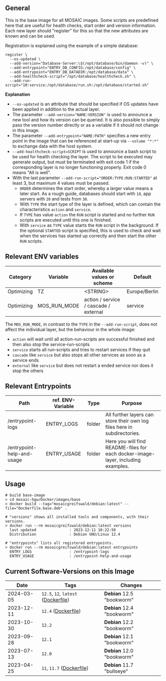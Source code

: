 ## General
This is the base image for all MOSAIC images.
Some scripts are predefined here that are useful for health checks, start order and version information.
Each new layer should "register" for this so that the new attributes are known and can be used.

Registration is explained using the example of a simple database:
```shell
register \
  --os-updated \
  --add-version="Database-Server:\$(/opt/database/bin/daemon -v)" \
  --add-entrypoint="ENTRY_DB_CONFIG:/opt/database/config" \
  --add-entrypoint="ENTRY_DB_DATADIR:/opt/database/data" \
  --add-healthcheck-script="/opt/database/healthcheck.sh" \
  --add-run-script="10:service:/opt/database/run.sh:/opt/database/started.sh"
```
**Explanation**<br>
- `--os-updated` is an attribute that should be specified if OS updates have been applied in addition to the actual layer.
- The parameter `--add-version="NAME:VERSION"` is used to announce a new tool and how its version can be queried. It is also possible to simply pass the version number directly or as a variable if it should not change in this image.
- The parameter `--add-entrypoint="NAME:PATH"` specifies a new entry point in the image that can be referenced at start-up via `--volume "*:*"` to exchange data with the host system.
- `--add-healthcheck-script=SCRIPT` is used to announce a bash script to be used for health checking the layer. The script to be executed may generate output, but must be terminated with exit code 1 if the corresponding layer is no longer functioning properly. Exit code 0 means "All is well".
- With the last parameter `--add-run-script="ORDER:TYPE:RUN:STARTED"` at least 3, but maximum 4 values must be passed.
  - `ORDER` determines the start order, whereby a larger value means a later start. As a rough guide, databases should start with `10`, app servers with `20` and tests from `30`.
  - With `TYPE` the start type of the layer is defined, which can contain the characteristics `action` and `service`.
  - If `TYPE` has value `action` the `RUN` script is started and no further `RUN` scripts are executed until this one is finished.
  - With `service` as `TYPE` value starts the `RUN` script in the background. If the optional `STARTED` script is specified, this is used to check and wait when the services has started up correctly and then start the other `RUN` scripts.


## Relevant ENV variables
| Category   | Variable     | Available values or scheme            | Default       |
|------------|--------------|---------------------------------------|---------------|
| Optimizing | TZ           | \<STRING\>                            | Europe/Berlin |
| Optimizing | MOS_RUN_MODE | action / service / cascade / external | service       |

The `MOS_RUN_MODE`, in contrast to the `TYPE` in the `--add-run-script`, does not affect the individual layer, but the behaviour in the whole image:
- `action` will wait until all action-run-scripts are successful finished and then also stop the service-run-scripts
- `service` starts all run-scripts and tries to restart services if they quit
- `cascade` like `service` but also stops all other services as soon as a service ends
- `external` like `service` but does not restart a ended service nor does it stop the others

## Relevant Entrypoints
| Path                       | ref. ENV-Variable | Type   | Purpose                                                                          |
|----------------------------|-------------------|--------|----------------------------------------------------------------------------------|
| /entrypoint-logs           | ENTRY_LOGS        | folder | All further layers can store their own log files here in subdirectories.         |
| /entrypoint-help-and-usage | ENTRY_USAGE       | folder | Here you will find README-files for each docker-image-layer, including examples. |

## Usage
```shell
# build base-image
> cd mosaic-hgw/Docker/images/base
> docker build --tag="mosaicgreifswald/debian:latest" --file="Dockerfile.base.deb" .

# "versions" shows all installed tools and components, with their versions.
> docker run --rm mosaicgreifswald/debian:latest versions
  last updated               : 2023-12-11 10:22:50
  Distribution               : Debian GNU/Linux 12.4
  
# "entrypoints" lists all registered entrypoints.
> docker run --rm mosaicgreifswald/debian:latest entrypoints
  ENTRY_LOGS                 : /entrypoint-logs
  ENTRY_USAGE                : /entrypoint-help-and-usage
```

## Current Software-Versions on this Image
| Date       | Tags                                                                                                                                           | Changes                    |
|------------|------------------------------------------------------------------------------------------------------------------------------------------------|----------------------------|
| 2024-03-05 | `12.5`, `12`, `latest` ([Dockerfile](https://github.com/mosaic-hgw/Docker/blob/main/image/base/Dockerfile.base.deb))                           | **Debian** 12.5 "bookworm" |
| 2023-12-11 | `12.4` ([Dockerfile](https://github.com/mosaic-hgw/Docker/blob/5981092ec91894fdcdc6961a79b3b45b2e141b1c/image/base/Dockerfile.base.deb))       | **Debian** 12.4 "bookworm" |
| 2023-10-30 | `12.2`                                                                                                                                         | **Debian** 12.2 "bookworm" |
| 2023-09-28 | `12.1`                                                                                                                                         | **Debian** 12.1 "bookworm" |
| 2023-07-13 | `12.0`                                                                                                                                         | **Debian** 12.0 "bookworm" |
| 2023-04-25 | `11`, `11.7` ([Dockerfile](https://github.com/mosaic-hgw/Docker/blob/2af37800a94baed6dff61d6533c499dfb42cd545/image/base/Dockerfile.base.deb)) | **Debian** 11.7 "bullseye" |
